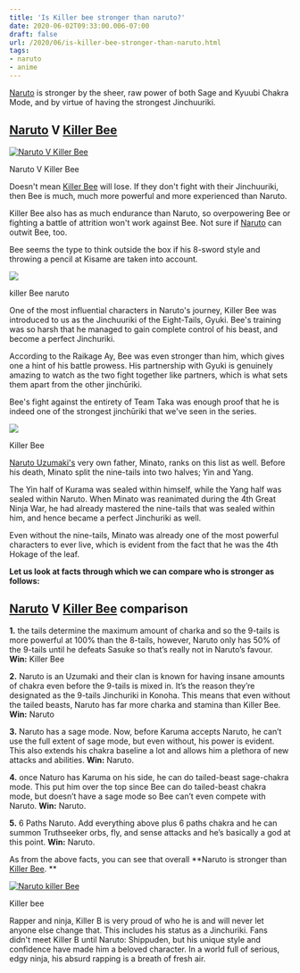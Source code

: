 ```yaml
---
title: 'Is Killer bee stronger than naruto?'
date: 2020-06-02T09:33:00.006-07:00
draft: false
url: /2020/06/is-killer-bee-stronger-than-naruto.html
tags: 
- naruto
- anime
---
```


  

[Naruto](https://en.wikipedia.org/wiki/Naruto) is stronger by the sheer, raw power of both Sage and Kyuubi Chakra Mode, and by virtue of having the strongest Jinchuuriki.

  

[Naruto](https://en.wikipedia.org/wiki/Naruto) V [Killer Bee](https://naruto.fandom.com/wiki/Killer_B)
------------------------------------------------------------------------------------------------------

[![Naruto V Killer Bee](https://1.bp.blogspot.com/-pTzSoLzrhcE/XtaF72GTE0I/AAAAAAAACUo/TTSYz3nqpmcNfRo4gDvUrF7iNdvHnBHRgCLcBGAsYHQ/s640/9404155927_6f1f78008a_b.jpg "Naruto v Killer Bee")](https://1.bp.blogspot.com/-pTzSoLzrhcE/XtaF72GTE0I/AAAAAAAACUo/TTSYz3nqpmcNfRo4gDvUrF7iNdvHnBHRgCLcBGAsYHQ/s1600-rw/9404155927_6f1f78008a_b.jpg)

Naruto V Killer Bee

  

Doesn't mean [Killer Bee](https://naruto.fandom.com/wiki/Killer_B) will lose. If they don't fight with their Jinchuuriki, then Bee is much, much more powerful and more experienced than Naruto.

  

Killer Bee also has as much endurance than Naruto, so overpowering Bee or fighting a battle of attrition won't work against Bee. Not sure if [Naruto](https://en.wikipedia.org/wiki/Naruto) can outwit Bee, too.

  

Bee seems the type to think outside the box if his 8-sword style and throwing a pencil at Kisame are taken into account.

[![](https://1.bp.blogspot.com/-Ny6EkBAJIyY/XtaF8FyGyyI/AAAAAAAACUs/Ze1jKfK9HXo53xR7iYkCmTRP-EYt_NdyACLcBGAsYHQ/s1600-rw/4-41870_killer-bee-tattoo-naruto-photo-naruto-killer-bee.png)](https://1.bp.blogspot.com/-Ny6EkBAJIyY/XtaF8FyGyyI/AAAAAAAACUs/Ze1jKfK9HXo53xR7iYkCmTRP-EYt_NdyACLcBGAsYHQ/s1600-rw/4-41870_killer-bee-tattoo-naruto-photo-naruto-killer-bee.png)

killer Bee naruto

  

One of the most influential characters in Naruto's journey, Killer Bee was introduced to us as the Jinchuuriki of the Eight-Tails, Gyuki. Bee's training was so harsh that he managed to gain complete control of his beast, and become a perfect Jinchuriki.

  

According to the Raikage Ay, Bee was even stronger than him, which gives one a hint of his battle prowess. His partnership with Gyuki is genuinely amazing to watch as the two fight together like partners, which is what sets them apart from the other jinchūriki.

  

Bee's fight against the entirety of Team Taka was enough proof that he is indeed one of the strongest jinchūriki that we've seen in the series.

[![](https://1.bp.blogspot.com/-0uZ7QZqhQ0U/XtaF97lKtMI/AAAAAAAACU0/eu7A_cNfTXcbPsM8L4J62dAcMbdLYKwhACLcBGAsYHQ/s640/Acrobat.PNG.png)](https://1.bp.blogspot.com/-0uZ7QZqhQ0U/XtaF97lKtMI/AAAAAAAACU0/eu7A_cNfTXcbPsM8L4J62dAcMbdLYKwhACLcBGAsYHQ/s1600-rw/Acrobat.PNG.png)

Killer Bee

  

[Naruto Uzumaki's](https://en.wikipedia.org/wiki/Naruto) very own father, Minato, ranks on this list as well. Before his death, Minato split the nine-tails into two halves; Yin and Yang.

  

The Yin half of Kurama was sealed within himself, while the Yang half was sealed within Naruto. When Minato was reanimated during the 4th Great Ninja War, he had already mastered the nine-tails that was sealed within him, and hence became a perfect Jinchuriki as well.

  

Even without the nine-tails, Minato was already one of the most powerful characters to ever live, which is evident from the fact that he was the 4th Hokage of the leaf.

  

**Let us look at facts through which we can compare who is stronger as follows:**

  

  

[Naruto](https://en.wikipedia.org/wiki/Naruto) V [Killer Bee](https://naruto.fandom.com/wiki/Killer_B) comparison
-----------------------------------------------------------------------------------------------------------------

  

**1.** the tails determine the maximum amount of charka and so the 9-tails is more powerful at 100% than the 8-tails, however, Naruto only has 50% of the 9-tails until he defeats Sasuke so that’s really not in Naruto’s favour. **Win:** Killer Bee

  

**2.** Naruto is an Uzumaki and their clan is known for having insane amounts of chakra even before the 9-tails is mixed in. It’s the reason they’re designated as the 9-tails Jinchuriki in Konoha. This means that even without the tailed beasts, Naruto has far more charka and stamina than Killer Bee. **Win:** Naruto

  

**3.** Naruto has a sage mode. Now, before Karuma accepts Naruto, he can’t use the full extent of sage mode, but even without, his power is evident. This also extends his chakra baseline a lot and allows him a plethora of new attacks and abilities. **Win:** Naruto.

  

**4.** once Naturo has Karuma on his side, he can do tailed-beast sage-chakra mode. This put him over the top since Bee can do tailed-beast chakra mode, but doesn’t have a sage mode so Bee can’t even compete with Naruto. **Win:** Naruto.

**5.** 6 Paths Naruto. Add everything above plus 6 paths chakra and he can summon Truthseeker orbs, fly, and sense attacks and he’s basically a god at this point. **Win:** Naruto.

  

As from the above facts, you can see that overall **Naruto is stronger than [Killer Bee](https://naruto.fandom.com/wiki/Killer_B). **

[![Naruto killer Bee](https://1.bp.blogspot.com/-HDeh1yP9Fao/XtaF9CufFEI/AAAAAAAACUw/m-PlB6BY5EA8tuF6Fk9QZ_DvxTCvvVKRwCLcBGAsYHQ/s1600-rw/Killer_B.png "Naruto Killer Bee")](https://1.bp.blogspot.com/-HDeh1yP9Fao/XtaF9CufFEI/AAAAAAAACUw/m-PlB6BY5EA8tuF6Fk9QZ_DvxTCvvVKRwCLcBGAsYHQ/s1600-rw/Killer_B.png)

Killer bee

Rapper and ninja, Killer B is very proud of who he is and will never let anyone else change that. This includes his status as a Jinchuriki. Fans didn't meet Killer B until Naruto: Shippuden, but his unique style and confidence have made him a beloved character. In a world full of serious, edgy ninja, his absurd rapping is a breath of fresh air.